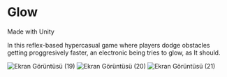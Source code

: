 # Glow

Made with Unity

In this reflex-based hypercasual game where players dodge obstacles getting proggresively faster, an electronic being tries to glow, as It should.

![Ekran Görüntüsü (19)](https://github.com/mukumbasar/glow/assets/93601245/c50019bd-3b88-48dc-9aa2-a77b5d6d51e8)
![Ekran Görüntüsü (20)](https://github.com/mukumbasar/glow/assets/93601245/8168cdd2-9708-4b7b-a0d3-53331c98df80)
![Ekran Görüntüsü (21)](https://github.com/mukumbasar/glow/assets/93601245/5fa28e36-85a9-4242-9510-701ff503ad3b)
